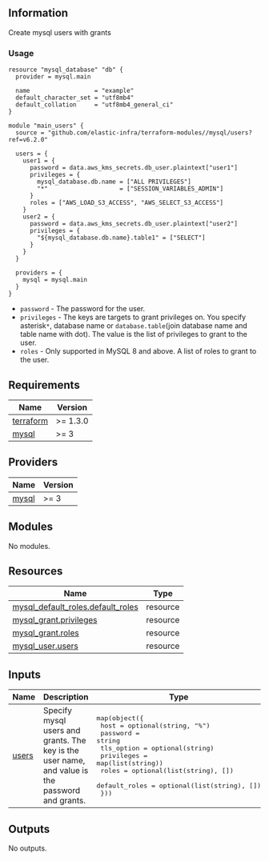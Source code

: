 <!-- BEGINNING OF PRE-COMMIT-TERRAFORM DOCS HOOK -->
## Information

Create mysql users with grants

### Usage

```hcl
resource "mysql_database" "db" {
  provider = mysql.main

  name                  = "example"
  default_character_set = "utf8mb4"
  default_collation     = "utf8mb4_general_ci"
}

module "main_users" {
  source = "github.com/elastic-infra/terraform-modules//mysql/users?ref=v6.2.0"

  users = {
    user1 = {
      password = data.aws_kms_secrets.db_user.plaintext["user1"]
      privileges = {
        mysql_database.db.name = ["ALL PRIVILEGES"]
        "*"                    = ["SESSION_VARIABLES_ADMIN"]
      }
      roles = ["AWS_LOAD_S3_ACCESS", "AWS_SELECT_S3_ACCESS"]
    }
    user2 = {
      password = data.aws_kms_secrets.db_user.plaintext["user2"]
      privileges = {
        "${mysql_database.db.name}.table1" = ["SELECT"]
      }
    }
  }

  providers = {
    mysql = mysql.main
  }
}
```

* `password` - The password for the user.
* `privileges` - The keys are targets to grant privileges on. You specify asterisk`*`, database name or `database.table`(join database name and table name with dot). The value is the list of privileges to grant to the user.
* `roles` - Only supported in MySQL 8 and above. A list of roles to grant to the user.

## Requirements

| Name | Version |
|------|---------|
| <a name="requirement_terraform"></a> [terraform](#requirement\_terraform) | >= 1.3.0 |
| <a name="requirement_mysql"></a> [mysql](#requirement\_mysql) | >= 3 |

## Providers

| Name | Version |
|------|---------|
| <a name="provider_mysql"></a> [mysql](#provider\_mysql) | >= 3 |

## Modules

No modules.

## Resources

| Name | Type |
|------|------|
| [mysql_default_roles.default_roles](https://registry.terraform.io/providers/petoju/mysql/latest/docs/resources/default_roles) | resource |
| [mysql_grant.privileges](https://registry.terraform.io/providers/petoju/mysql/latest/docs/resources/grant) | resource |
| [mysql_grant.roles](https://registry.terraform.io/providers/petoju/mysql/latest/docs/resources/grant) | resource |
| [mysql_user.users](https://registry.terraform.io/providers/petoju/mysql/latest/docs/resources/user) | resource |

## Inputs

| Name | Description | Type | Default | Required |
|------|-------------|------|---------|:--------:|
| <a name="input_users"></a> [users](#input\_users) | Specify mysql users and grants. The key is the user name, and value is the password and grants. | <pre>map(object({<br>    host          = optional(string, "%")<br>    password      = string<br>    tls_option    = optional(string)<br>    privileges    = map(list(string))<br>    roles         = optional(list(string), [])<br>    default_roles = optional(list(string), [])<br>  }))</pre> | `{}` | no |

## Outputs

No outputs.

<!-- END OF PRE-COMMIT-TERRAFORM DOCS HOOK -->

